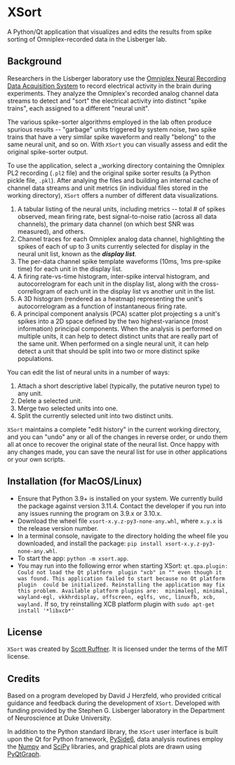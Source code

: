 # XSort

A Python/Qt application that visualizes and edits the results from spike sorting of Omniplex-recorded
data in the Lisberger lab.

## Background
Researchers in the Lisberger laboratory use the [Omniplex Neural Recording Data Acquisition 
System](https://plexon.com) to record electrical activity in the brain during experiments. They analyze the Omniplex's 
recorded analog channel data streams to detect and "sort" the electrical activity into distinct "spike trains", each
assigned to a different "neural unit".

The various spike-sorter algorithms employed in the lab often produce spurious results -- "garbage" units triggered by 
system noise, two spike trains that have a very similar spike waveform and really "belong" to the same neural unit,
and so on. With `XSort` you can visually assess and edit the original spike-sorter output.

To use the application, select a _working directory containing the Omniplex PL2 recording (`.pl2` file) and the 
original spike sorter results (a Python pickle file, `.pkl`). After analying the files and building an internal cache 
of channel data streams and unit metrics (in individual files stored in the working directory), 
`XSort` offers a number of different data visualizations.

1. A tabular listing of the neural units, including metrics -- total # of spikes observed, mean firing rate, best
signal-to-noise ratio (across all data channels), the primary data channel (on which best SNR was measured), and others.
2. Channel traces for each Omniplex analog data channel, highlighting the spikes of each of up to 3 units currently 
selected for display in the neural unit list, known as the **_display list_**.
3. The per-data channel spike template waveforms (10ms, 1ms pre-spike time) for each unit in the display list.
4. A firing rate-vs-time histogram, inter-spike interval histogram, and autocorrelogram for each unit in the display 
list, along with the cross-correllogram of each unit in the display list vs another unit in the list.
5. A 3D histogram (rendered as a heatmap) representing the unit's autocorrelogram as a function of instantaneous 
firing rate.
6. A principal component analysis (PCA) scatter plot projecting s a unit's spikes into a 2D space defined by the two 
highest-variance (most information) principal components. When the analysis is performed on multiple units, it can help
to detect distinct units that are really part of the same unit. When performed on a single neural unit, it can help 
detect a unit that should be split into two or more distinct spike populations.

You can edit the list of neural units in a number of ways:
1. Attach a short descriptive label (typically, the putative neuron type) to any unit.
2. Delete a selected unit.
3. Merge two selected units into one.
4. Split the currently selected unit into two distinct units.

`XSort` maintains a complete "edit history" in the current working directory, and you can "undo" any or all of the 
changes in reverse order, or undo them all at once to recover the original state of the neural list. Once happy with 
any changes made, you can save the neural list for use in other applications or your own scripts.


## Installation (for MacOS/Linux)
- Ensure that Python 3.9+ is installed on your system. We currently build the package against
version 3.11.4. Contact the developer if you run into any issues running the program on 3.9.x or 3.10.x.
- Download the wheel file `xsort-x.y.z-py3-none-any.whl`, where `x.y.x` is the release version number.
- In a terminal console, navigate to the directory holding the wheel file you downloaded, and install 
the package: `pip install xsort-x.y.z-py3-none-any.whl`.
- To start the app: `python -m xsort.app`.
- You may run into the following error when starting XSort: `qt.qpa.plugin: Could not load the Qt platform 
plugin "xcb" in "" even though it was found. This application failed to start because no Qt platform plugin 
could be initialized. Reinstalling the application may fix this problem. Available platform plugins are: 
minimalegl, minimal, wayland-egl, vkkhrdisplay, offscreen, eglfs, vnc, linuxfb, xcb, wayland.` If so, try
reinstalling XCB platform plugin with `sudo apt-get install '*libxcb*'`

## License
`XSort` was created by [Scott Ruffner](mailto:sruffner@srscicomp.com). It is
licensed under the terms of the MIT license.

## Credits
Based on a program developed by David J Herzfeld, who provided critical guidance and feedback during the
development of `XSort`. Developed with funding provided by the Stephen G. Lisberger laboratory in the Department of
Neuroscience at Duke University.

In addition to the Python standard library, the `XSort` user interface is built upon the Qt for Python framework, 
[PySide6](https://doc.qt.io/qtforpython-6/index.html), data analysis routines employ the [Numpy](https://numpy.org/) 
and [SciPy](https://scipy.org/) libraries, and graphical plots are drawn using [PyQtGraph](https://pyqtgraph.readthedocs.io/en/latest/index.html).
